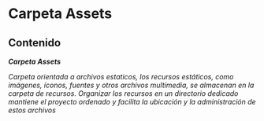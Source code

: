 # Carpeta Assets

## Contenido

**_Carpeta Assets_**

_Carpeta orientada a archivos estaticos, los recursos estáticos, como imágenes, íconos, fuentes y otros archivos multimedia, se almacenan en la carpeta de recursos. Organizar los recursos en un directorio dedicado mantiene el proyecto ordenado y facilita la ubicación y la administración de estos archivos_
